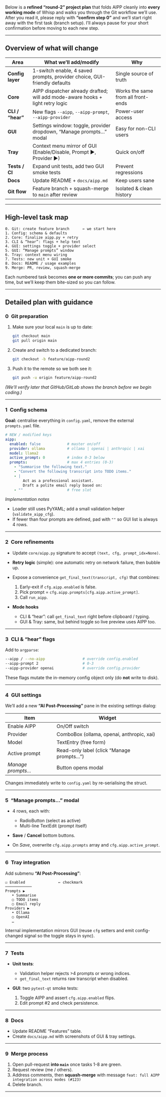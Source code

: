 Below is a **refined “round-2” project plan** that folds AIPP cleanly into **every working mode** of Whisp and walks you through the Git workflow we’ll use.
After you read it, please reply with **“confirm step 0”** and we’ll start right away with the first task (branch setup). I’ll always pause for your short confirmation before moving to each new step.

---

## Overview of what will change

| Area             | What we’ll add/modify                                                          | Why                                |
| ---------------- | ------------------------------------------------------------------------------ | ---------------------------------- |
| **Config layer** | 1-switch enable, 4 saved prompts, provider choice, GUI-friendly defaults       | Single source of truth             |
| **Core**         | AIPP dispatcher already drafted; will add mode-aware hooks + light retry logic | Works the same from all front-ends |
| **CLI / “hear”** | New flags `--aipp`, `--aipp-prompt`, `--aipp-provider`                         | Power-user access                  |
| **GUI**          | Settings window: toggle, provider dropdown, “Manage prompts…” modal            | Easy for non-CLI users             |
| **Tray**         | Context menu mirror of GUI (Enable/Disable, Prompt ▶, Provider ▶)              | Quick on/off                       |
| **Tests / CI**   | Expand unit tests, add two GUI smoke tests                                     | Prevent regressions                |
| **Docs**         | Update README + `docs/aipp.md`                                                 | Keep users sane                    |
| **Git flow**     | Feature branch + squash-merge to `main` after review                           | Isolated & clean history           |

---

## High-level task map

```
0. Git: create feature branch      ← we start here
1. Config: schema & defaults
2. Core: finalize aipp.py + retry
3. CLI & “hear”: flags + help text
4. GUI: settings toggle + provider select
5. GUI: “Manage prompts” window
6. Tray: context menu wiring
7. Tests: new unit + GUI smoke
8. Docs: README / usage examples
9. Merge: PR, review, squash-merge
```

Each numbered task becomes **one or more commits**; you can push any time, but we’ll keep them bite-sized so you can follow.

---

## Detailed plan with guidance

### **0 Git preparation**

1. Make sure your local `main` is up to date:

   ```bash
   git checkout main
   git pull origin main
   ```
2. Create and switch to a dedicated branch:

   ```bash
   git checkout -b feature/aipp-round2
   ```
3. Push it to the remote so we both see it:

   ```bash
   git push -u origin feature/aipp-round2
   ```

*(We’ll verify later that GitHub/GitLab shows the branch before we begin coding.)*

---

### **1 Config schema**

**Goal:** centralise everything in `config.yaml`, remove the external `prompts.yaml` file.

```yaml
# NEW / modified keys
aipp:
  enabled: false            # master on/off
  provider: ollama          # ollama | openai | anthropic | xai
  model: llama2
  active_prompt: 0          # index 0-3 below
  prompts:                  # max 4 entries (0-3)
    - "Summarise the following text."
    - "Convert the following transcript into TODO items."
    - |
        Act as a professional assistant.
        Draft a polite email reply based on:
    - ""                    # free slot
```

*Implementation notes*

* Loader still uses PyYAML; add a small validation helper (`validate_aipp_cfg`).
* If fewer than four prompts are defined, pad with `""` so GUI list is always 4 rows.

---

### **2 Core refinements**

* Update `core/aipp.py` signature to accept `(text, cfg, prompt_idx=None)`.
* **Retry logic** (simple): one automatic retry on network failure, then bubble up.
* Expose a convenience `get_final_text(transcript, cfg)` that combines:

  1. Early-exit if `cfg.aipp.enabled` is false.
  2. Pick prompt = `cfg.aipp.prompts[cfg.aipp.active_prompt]`.
  3. Call `run_aipp`.
* **Mode hooks**

  * CLI & “hear”: call `get_final_text` right before clipboard / typing.
  * GUI & Tray: same, but behind toggle so live preview uses AIPP too.

---

### **3 CLI & “hear” flags**

Add to `argparse`:

```bash
--aipp / --no-aipp                 # override config.enabled
--aipp-prompt 2                    # 0-3
--aipp-provider openai             # override config.provider
```

These flags mutate the in-memory config object only (do **not** write to disk).

---

### **4 GUI settings**

We’ll add a new **“AI Post-Processing”** pane in the existing settings dialog:

| Item              | Widget                                    |
| ----------------- | ----------------------------------------- |
| Enable AIPP       | On/Off switch                             |
| Provider          | ComboBox (ollama, openai, anthropic, xai) |
| Model             | TextEntry (free form)                     |
| Active prompt     | Read-only label (click “Manage prompts…”) |
| *Manage prompts…* | Button opens modal                        |

Changes immediately write to `config.yaml` by re-serialising the struct.

---

### **5 “Manage prompts…” modal**

* 4 rows, each with:

  * RadioButton (select as active)
  * Multi-line TextEdit (prompt itself)
* **Save** / **Cancel** bottom buttons.
* On *Save*, overwrite `cfg.aipp.prompts` array and `cfg.aipp.active_prompt`.

---

### **6 Tray integration**

Add submenu **“AI Post-Processing”**:

```
☑ Enabled               ← checkmark
────────────
Prompts ▶
   • Summarise
   ○ TODO items
   ○ Email reply
Providers ▶
   • Ollama
   ○ OpenAI
   …
```

Internal implementation mirrors GUI (reuse `cfg` setters and emit config-changed signal so the toggle stays in sync).

---

### **7 Tests**

* **Unit tests**:

  * Validation helper rejects >4 prompts or wrong indices.
  * `get_final_text` returns raw transcript when disabled.
* **GUI**: two `pytest-qt` smoke tests:

  1. Toggle AIPP and assert `cfg.aipp.enabled` flips.
  2. Edit prompt #2 and check persistence.

---

### **8 Docs**

* Update README “Features” table.
* Create `docs/aipp.md` with screenshots of GUI & tray settings.

---

### **9 Merge process**

1. Open pull-request **into `main`** once tasks 1-8 are green.
2. Request review (me / others).
3. Address comments, then **squash-merge** with message
   `feat: full AIPP integration across modes (#123)`
4. Delete branch.

---

